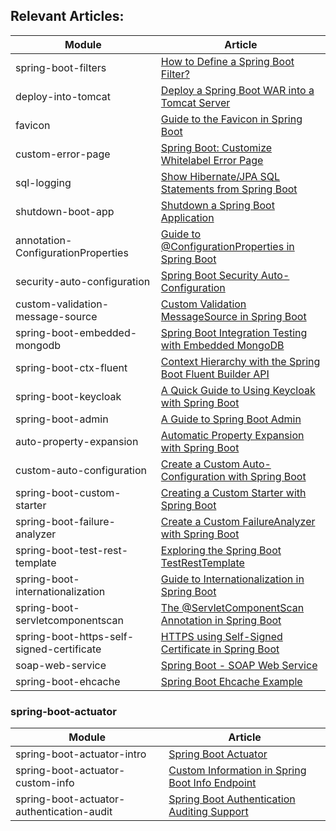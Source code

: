 ## Relevant Articles: 

Module | Article
--|--
spring-boot-filters | [How to Define a Spring Boot Filter?](http://www.baeldung.com/spring-boot-add-filter)
deploy-into-tomcat | [Deploy a Spring Boot WAR into a Tomcat Server](http://www.baeldung.com/spring-boot-war-tomcat-deploy)
favicon | [Guide to the Favicon in Spring Boot](http://www.baeldung.com/spring-boot-favicon)
custom-error-page | [Spring Boot: Customize Whitelabel Error Page](http://www.baeldung.com/spring-boot-custom-error-page)
sql-logging | [Show Hibernate/JPA SQL Statements from Spring Boot](http://www.baeldung.com/sql-logging-spring-boot)
shutdown-boot-app | [Shutdown a Spring Boot Application](http://www.baeldung.com/spring-boot-shutdown)
annotation-ConfigurationProperties | [Guide to @ConfigurationProperties in Spring Boot](http://www.baeldung.com/configuration-properties-in-spring-boot)
security-auto-configuration | [Spring Boot Security Auto-Configuration](http://www.baeldung.com/spring-boot-security-autoconfiguration)
custom-validation-message-source | [Custom Validation MessageSource in Spring Boot](https://www.baeldung.com/spring-custom-validation-message-source)
spring-boot-embedded-mongodb | [Spring Boot Integration Testing with Embedded MongoDB](https://www.baeldung.com/spring-boot-embedded-mongodb)
spring-boot-ctx-fluent | [Context Hierarchy with the Spring Boot Fluent Builder API](https://www.baeldung.com/spring-boot-context-hierarchy)
spring-boot-keycloak | [A Quick Guide to Using Keycloak with Spring Boot](https://www.baeldung.com/spring-boot-keycloak)
spring-boot-admin | [A Guide to Spring Boot Admin](https://www.baeldung.com/spring-boot-admin)
auto-property-expansion | [Automatic Property Expansion with Spring Boot](https://www.baeldung.com/spring-boot-auto-property-expansion)
custom-auto-configuration | [Create a Custom Auto-Configuration with Spring Boot](http://www.baeldung.com/spring-boot-custom-auto-configuration)
spring-boot-custom-starter | [Creating a Custom Starter with Spring Boot](http://www.baeldung.com/spring-boot-custom-starter)
spring-boot-failure-analyzer | [Create a Custom FailureAnalyzer with Spring Boot](https://www.baeldung.com/spring-boot-failure-analyzer)
spring-boot-test-rest-template | [Exploring the Spring Boot TestRestTemplate](https://www.baeldung.com/spring-boot-testresttemplate)
spring-boot-internationalization | [Guide to Internationalization in Spring Boot](http://www.baeldung.com/spring-boot-internationalization)
spring-boot-servletcomponentscan | [The @ServletComponentScan Annotation in Spring Boot](https://www.baeldung.com/spring-servletcomponentscan) 
spring-boot-https-self-signed-certificate | [HTTPS using Self-Signed Certificate in Spring Boot](https://www.baeldung.com/spring-boot-https-self-signed-certificate)
soap-web-service | [Spring Boot - SOAP Web Service](https://www.baeldung.com/spring-boot-soap-web-service)
spring-boot-ehcache | [Spring Boot Ehcache Example](https://www.baeldung.com/spring-boot-ehcache)


### spring-boot-actuator
Module | Article
--|--
spring-boot-actuator-intro | [Spring Boot Actuator](http://www.baeldung.com/spring-boot-actuators)
spring-boot-actuator-custom-info | [Custom Information in Spring Boot Info Endpoint](https://www.baeldung.com/spring-boot-info-actuator-custom)
spring-boot-actuator-authentication-audit | [Spring Boot Authentication Auditing Support](http://www.baeldung.com/spring-boot-authentication-audit)